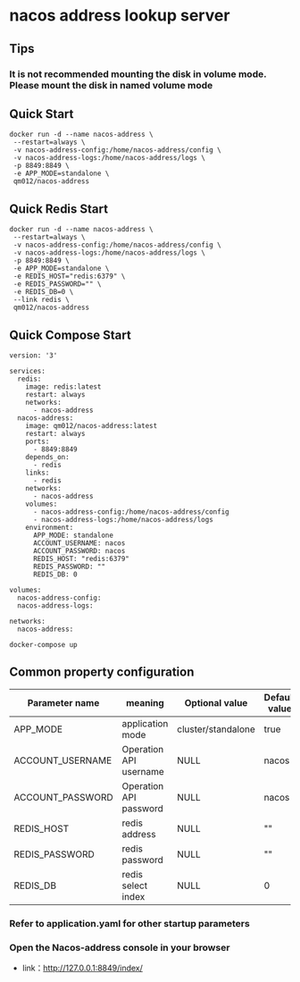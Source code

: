 # nacos address lookup server

## Tips

### It is not recommended mounting the disk in volume mode. Please mount the disk in named volume mode

## Quick Start
```shell
docker run -d --name nacos-address \
 --restart=always \
 -v nacos-address-config:/home/nacos-address/config \
 -v nacos-address-logs:/home/nacos-address/logs \
 -p 8849:8849 \
 -e APP_MODE=standalone \
 qm012/nacos-address
```

## Quick Redis Start
```shell
docker run -d --name nacos-address \
 --restart=always \
 -v nacos-address-config:/home/nacos-address/config \
 -v nacos-address-logs:/home/nacos-address/logs \
 -p 8849:8849 \
 -e APP_MODE=standalone \
 -e REDIS_HOST="redis:6379" \
 -e REDIS_PASSWORD="" \
 -e REDIS_DB=0 \
 --link redis \
 qm012/nacos-address
```
## Quick Compose Start

```shell
version: '3'

services:
  redis:
    image: redis:latest
    restart: always
    networks:
      - nacos-address
  nacos-address:
    image: qm012/nacos-address:latest
    restart: always
    ports:
      - 8849:8849
    depends_on:
      - redis
    links:
      - redis
    networks:
      - nacos-address
    volumes:
      - nacos-address-config:/home/nacos-address/config
      - nacos-address-logs:/home/nacos-address/logs
    environment:
      APP_MODE: standalone
      ACCOUNT_USERNAME: nacos
      ACCOUNT_PASSWORD: nacos
      REDIS_HOST: "redis:6379"
      REDIS_PASSWORD: ""
      REDIS_DB: 0

volumes:
  nacos-address-config:
  nacos-address-logs:

networks:
  nacos-address:
```

`
docker-compose up
`

## Common property configuration

| Parameter name | meaning | Optional value | Default value |
 | ------------ | ------------ | ------------ | ------------ |
 | APP_MODE         | application mode         | cluster/standalone | true |
 | ACCOUNT_USERNAME | Operation API username   | NULL               | nacos |
 | ACCOUNT_PASSWORD | Operation API password   | NULL               | nacos |
 | REDIS_HOST       | redis address            | NULL               | ""    |
 | REDIS_PASSWORD   | redis password           | NULL               | ""    |
 | REDIS_DB         | redis select index       | NULL               | 0     |
 
### Refer to application.yaml for other startup parameters

### Open the Nacos-address console in your browser

* link：http://127.0.0.1:8849/index/